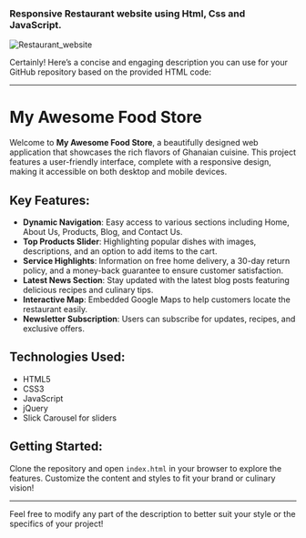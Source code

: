 ### Responsive Restaurant website using Html, Css and JavaScript.

![Restaurant_website](https://github.com/codersgyan/Responsive-restaurant-website/blob/master/restaurant-webpage.jpg)


Certainly! Here’s a concise and engaging description you can use for your GitHub repository based on the provided HTML code:

---

# My Awesome Food Store

Welcome to **My Awesome Food Store**, a beautifully designed web application that showcases the rich flavors of Ghanaian cuisine. This project features a user-friendly interface, complete with a responsive design, making it accessible on both desktop and mobile devices.

## Key Features:

- **Dynamic Navigation**: Easy access to various sections including Home, About Us, Products, Blog, and Contact Us.
- **Top Products Slider**: Highlighting popular dishes with images, descriptions, and an option to add items to the cart.
- **Service Highlights**: Information on free home delivery, a 30-day return policy, and a money-back guarantee to ensure customer satisfaction.
- **Latest News Section**: Stay updated with the latest blog posts featuring delicious recipes and culinary tips.
- **Interactive Map**: Embedded Google Maps to help customers locate the restaurant easily.
- **Newsletter Subscription**: Users can subscribe for updates, recipes, and exclusive offers.

## Technologies Used:

- HTML5
- CSS3
- JavaScript
- jQuery
- Slick Carousel for sliders

## Getting Started:

Clone the repository and open `index.html` in your browser to explore the features. Customize the content and styles to fit your brand or culinary vision!

---

Feel free to modify any part of the description to better suit your style or the specifics of your project!

